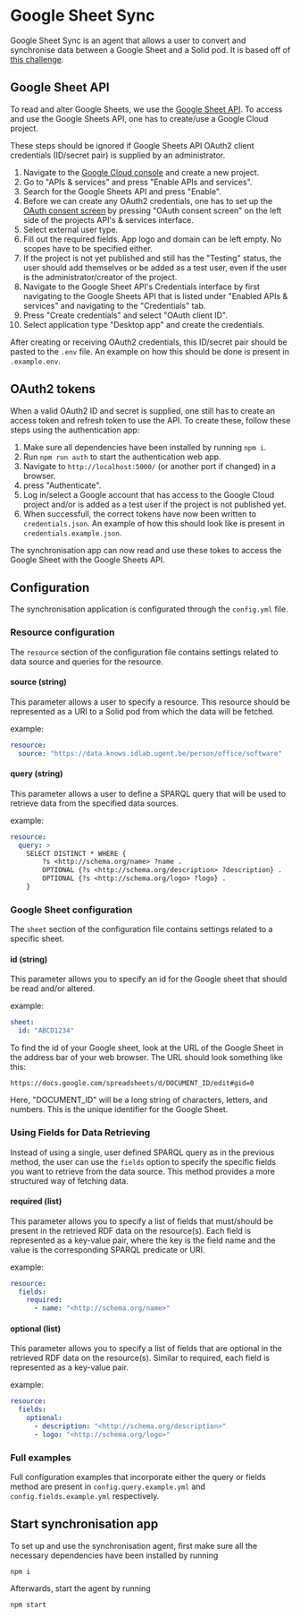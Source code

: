 # Google Sheet Sync

Google Sheet Sync is an agent that allows a user to convert and synchronise data between a Google Sheet and a Solid pod.
It is based off of [this challenge](https://github.com/SolidLabResearch/Challenges/issues/120).

## Google Sheet API

To read and alter Google Sheets, we use the [Google Sheet API](https://developers.google.com/sheets/api/guides/concepts).
To access and use the Google Sheets API, one has to create/use a Google Cloud project.

These steps should be ignored if Google Sheets API OAuth2 client credentials (ID/secret pair) is supplied by an administrator.

1) Navigate to the [Google Cloud console](https://console.cloud.google.com/) and create a new project.
2) Go to "APIs & services" and press "Enable APIs and services".
3) Search for the Google Sheets API and press "Enable".
4) Before we can create any OAuth2 credentials,
   one has to set up the [OAuth consent screen](https://developers.google.com/workspace/guides/configure-oauth-consent)
   by pressing "OAuth consent screen" on the left side of the projects API's & services interface.
5) Select external user type.
6) Fill out the required fields. App logo and domain can be left empty. No scopes have to be specified either.
7) If the project is not yet published and still has the "Testing" status, the user should add themselves or be added
   as a test user, even if the user is the administrator/creator of the project.
8) Navigate to the Google Sheet API's Credentials interface by first navigating to the Google Sheets API that is listed under
   "Enabled APIs & services" and navigating to the "Credentials" tab. 
9) Press "Create credentials" and select "OAuth client ID". 
10) Select application type "Desktop app" and create the credentials.

After creating or receiving OAuth2 credentials, this ID/secret pair should be pasted to the `.env` file.
An example on how this should be done is present in `.example.env`.

## OAuth2 tokens

When a valid OAuth2 ID and secret is supplied, one still has to create an access token and refresh token to use the API.
To create these, follow these steps using the authentication app:

1) Make sure all dependencies have been installed by running `npm i`.
2) Run `npm run auth` to start the authentication web app.
3) Navigate to `http://localhost:5000/` (or another port if changed) in a browser.
4) press "Authenticate".
5) Log in/select a Google account that has access to the Google Cloud project and/or is added as a test user
   if the project is not published yet.
6) When successfull, the correct tokens have now been written to `credentials.json`.
   An example of how this should look like is present in `credentials.example.json`.

The synchronisation app can now read and use these tokes to access the Google Sheet with the Google Sheets API.


## Configuration

The synchronisation application is configurated through the `config.yml` file.

### Resource configuration
The `resource` section of the configuration file contains settings related to data source and queries for the resource.

#### source (string)
This parameter allows a user to specify a resource. 
This resource should be represented as a URI to a Solid pod from which the data will be fetched.

example:
```yaml
resource:
  source: "https://data.knows.idlab.ugent.be/person/office/software"
```

#### query (string)
This parameter allows a user to define a SPARQL query that will be used to retrieve data from the specified data sources.

example:
```yaml
resource:
  query: >
    SELECT DISTINCT * WHERE {
        ?s <http://schema.org/name> ?name .
        OPTIONAL {?s <http://schema.org/description> ?description} .
        OPTIONAL {?s <http://schema.org/logo> ?logo} .
    }
```

### Google Sheet configuration
The `sheet` section of the configuration file contains settings related to a specific sheet.

#### id (string)
This parameter allows you to specify an id for the Google sheet that should be read and/or altered.

example:
```yaml
sheet:
  id: "ABCD1234"
```

To find the id of your Google sheet, look at the URL of the Google Sheet in the address bar of your web browser.
The URL should look something like this:
```
https://docs.google.com/spreadsheets/d/DOCUMENT_ID/edit#gid=0
```

Here, "DOCUMENT_ID" will be a long string of characters, letters, and numbers. 
This is the unique identifier for the Google Sheet.


### Using Fields for Data Retrieving
Instead of using a single, user defined SPARQL query as in the previous method, the user can use the `fields` option 
to specify the specific fields you want to retrieve from the data source. 
This method provides a more structured way of fetching data.

#### required (list)
This parameter allows you to specify a list of fields that must/should be present in the retrieved RDF data on the resource(s). 
Each field is represented as a key-value pair, where the key is the field name and the value is the corresponding SPARQL predicate or URI.

example:
```yaml
resource:
  fields:
    required:
      - name: "<http://schema.org/name>"
```
#### optional (list)
This parameter allows you to specify a list of fields that are optional in the retrieved RDF data on the resource(s). 
Similar to required, each field is represented as a key-value pair.

example:
```yaml
resource:
  fields:
    optional:
      - description: "<http://schema.org/description>"
      - logo: "<http://schema.org/logo>"
```


### Full examples
Full configuration examples that incorporate either the query or fields method are present in 
`config.query.example.yml` and `config.fields.example.yml` respectively.

## Start synchronisation app
To set up and use the synchronisation agent, first make sure all the necessary dependencies have been installed by running
```shell
npm i
```

Afterwards, start the agent by running
```shell
npm start
```